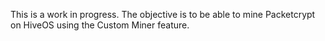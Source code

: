 This is a work in progress. The objective is to be able to mine Packetcrypt on HiveOS using the Custom Miner feature.
